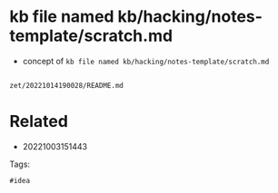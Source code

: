 # kb file named kb/hacking/notes-template/scratch.md

- concept of `kb file named kb/hacking/notes-template/scratch.md`

```
```

` zet/20221014190028/README.md `

# Related

- 20221003151443

Tags:

    #idea

